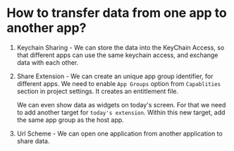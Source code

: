 # How to transfer data from one app to another app?

1. Keychain Sharing - We can store the data into the KeyChain Access, so that different apps can use the same keychain access, and exchange data with each other.

2. Share Extension - We can create an unique app group identifier, for different apps. We need to enable ```App Groups``` option from ```Capablities``` section in project settings. It creates an entitlement file.

	We can even show data as widgets on today's screen. For that we need to add another target for ```today's extension```. Within this new target, add the same app group as the host app.

3. Url Scheme - We can open one application from another application to share data.